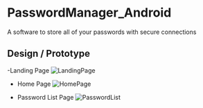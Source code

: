 # PasswordManager_Android
A software to store all of your passwords with secure connections

## Design / Prototype
  -Landing Page
  ![LandingPage](https://user-images.githubusercontent.com/91639870/181131393-30bec86d-4f10-43a4-8ed1-fd1d371131ff.jpg)

  - Home Page
  ![HomePage](https://user-images.githubusercontent.com/91639870/181131881-a87d92f6-8b28-431e-903e-3d3081eeac5e.png)

  - Password List Page
  ![PasswordList](https://user-images.githubusercontent.com/91639870/181131647-a2310176-4b90-4e4d-bef8-a2540baa0798.png)


